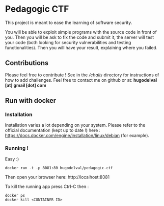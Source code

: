 # Pedagogic CTF

This project is meant to ease the learning of software security.

You will be able to exploit simple programs with the source code in front of you. Then you will be ask to fix the code and submit it, the server will test your code (both looking for security vulnerabilities and testing functionalities). Then you will have your result, explaining where you failed.

## Contributions

Please feel free to contribute ! See in the */challs* directory for instructions of how to add challenges. Feel free to contact me on github or at: **hugodelval [at] gmail [dot] com**

## Run with docker

### Installation

Installation varies a lot depending on your system. Please refer to the official documentation (kept up to date !) here : https://docs.docker.com/engine/installation/linux/debian (for example).

### Running !

Easy :)

	docker run -t -p 8081:80 hugodelval/pedagogic-ctf

Then open your browser here: http://localhost:8081

To kill the running app press Ctrl-C then :
	
	docker ps
	docker kill <CONTAINER ID>

